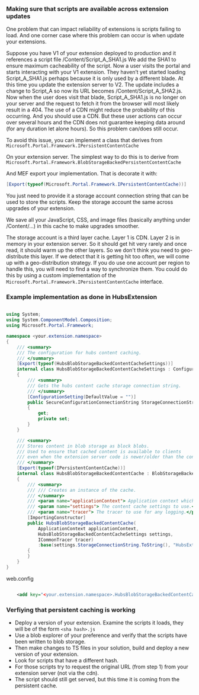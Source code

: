 <properties
    title=""
    pageTitle="Performance - Persistent Caching of scripts across extension updates" 
    description=""
    authors="madjos" />

<a name="making-sure-that-scripts-are-available-across-extension-updates"></a>
### Making sure that scripts are available across extension updates

One problem that can impact reliability of extensions is scripts failing to load.
And one corner case where this problem can occur is when update your extensions.

Suppose you have V1 of your extension deployed to production and it references a script file /Content/Script_A_SHA1.js We add the SHA1 to ensure maximum cacheability of the script.
Now a user visits the portal and starts interacting with your V1 extension.
They haven’t yet started loading Script_A_SHA1.js perhaps because it is only used by a different blade.
At this time you update the extension server to V2.
The update includes a change to Script_A so now its URL becomes /Content/Script_A_SHA2.js.
Now when the user does visit that blade, Script_A_SHA1.js is no longer on your server and the request to fetch it from the browser will most likely result in a 404.
The use of a CDN might reduce the probability of this occurring. And you should use a CDN.
But these user actions can occur over several hours and the CDN does not guarantee keeping data around (for any duration let alone hours).
So this problem can/does still occur.

To avoid this issue, you can implement a class that derives from `Microsoft.Portal.Framework.IPersistentContentCache`

On your extension server. The simplest way to do this is to derive from `Microsoft.Portal.Framework.BlobStorageBackedPersistentContentCache` 

And MEF export your implementation. That is decorate it with:

```cs 
[Export(typeof(Microsoft.Portal.Framework.IPersistentContentCache))]
```

You just need to provide it a storage account connection string that can be used to store the scripts.
Keep the storage account the same across upgrades of your extension.

We save all your JavaScript, CSS, and image files (basically anything under /Content/...) in this cache to make upgrades smoother.

The storage account is a third layer cache.
Layer 1 is CDN.
Layer 2 is in memory in your extension server.
So it should get hit very rarely and once read, it should warm up the other layers.
So we don't think you need to geo-distribute this layer.
If we detect that it is getting hit too often, we will come up with a geo-distribution strategy.
If you do use one account per region to handle this, you will need to find a way to synchronize them.
You could do this by using a custom implementation of the `Microsoft.Portal.Framework.IPersistentContentCache` interface.

<a name="example-implementation-as-done-in-hubsextension"></a>
### Example implementation as done in HubsExtension

```cs 

using System;
using System.ComponentModel.Composition;
using Microsoft.Portal.Framework;

namespace <your.extension.namespace>
{
    /// <summary>
    /// The configuration for hubs content caching.
    /// </summary>
    [Export(typeof(HubsBlobStorageBackedContentCacheSettings))]
    internal class HubsBlobStorageBackedContentCacheSettings : ConfigurationSettings
    {
        /// <summary>
        /// Gets the hubs content cache storage connection string.
        /// </summary>
        [ConfigurationSetting(DefaultValue = "")]
        public SecureConfigurationConnectionString StorageConnectionString
        {
            get;
            private set;
        }
    }

    /// <summary>
    /// Stores content in blob storage as block blobs.
    /// Used to ensure that cached content is available to clients
    /// even when the extension server code is newer/older than the content requested.
    /// </summary>
    [Export(typeof(IPersistentContentCache))]
    internal class HubsBlobStorageBackedContentCache : BlobStorageBackedPersistentContentCache
    {
        /// <summary>
        /// /// Creates an instance of the cache.
        /// </summary>
        /// <param name="applicationContext"> Application context which has environment settings.</param>
        /// <param name="settings"> The content cache settings to use.</param>
        /// <param name="tracer"> The tracer to use for any logging.</param>
        [ImportingConstructor]
        public HubsBlobStorageBackedContentCache(
            ApplicationContext applicationContext,
            HubsBlobStorageBackedContentCacheSettings settings,
            ICommonTracer tracer)
            :base(settings.StorageConnectionString.ToString(), "HubsExtensionContentCache", applicationContext, tracer)
        {
        }
    }
}

```

web.config

```xml

    <add key="<your.extension.namespace>.HubsBlobStorageBackedContentCacheSettings.StorageConnectionString" value="" />

```

<a name="verfiying-that-persistent-caching-is-working"></a>
### Verfiying that persistent caching is working

- Deploy a version of your extension. Examine the scripts it loads, they will be of the form `<sha hash>.js`
- Use a blob explorer of your preference and verify that the scripts have been written to blob storage.
- Then make changes to TS files in your solution, build and deploy a new version of your extension.
- Look for scripts that have a different hash.
- For those scripts try to request the original URL (from step 1) from your extension server (not via the cdn).
- The script should still get served, but this time it is coming from the persistent cache.